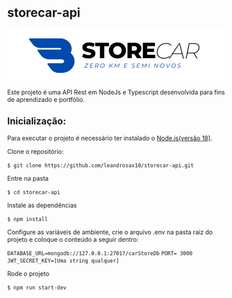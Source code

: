 # storecar-api
![App](https://github.com/leandrosax10/storecar-api/blob/master/src/img/logotipoStoreCar.png)

 Este projeto é uma API Rest em NodeJs e Typescript desenvolvida para fins de aprendizado e portfólio.
 
 ## Inicialização:
 
 Para executar o projeto é necessário ter instalado o [Node.js(versão 18)](https://nodejs.org/en/download).
 
 Clone o repositório:
 
`$ git clone https://github.com/leandrosax10/storecar-api.git`
 
 Entre na pasta
 
 `$ cd storecar-api`
 
 Instale as dependências
 
 `$ npm install`
 
 Configure as variáveis de ambiente, crie o arquivo .env na pasta raiz do projeto e coloque o conteúdo a seguir dentro:
 
 `DATABASE_URL=mongodb://127.0.0.1:27017/carStoreDb`
 `PORT= 3000`
 `JWT_SECRET_KEY=[Uma string qualquer]`
 
 Rode o projeto
 
 `$ npm run start-dev`
